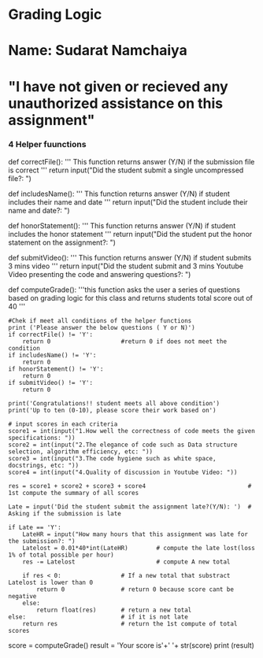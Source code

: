 # Grading Logic

# Name: Sudarat Namchaiya
# "I have not given or recieved any unauthorized assistance on this assignment"


### 4 Helper fuunctions ###
def correctFile():
    '''
    This function returns answer (Y/N) if the submission file is correct
    '''
    return input("Did the student submit a single uncompressed file?: ")

def includesName():
    '''
    This function returns answer (Y/N) if student includes  their name and date
    '''
    return input("Did the student include their name and date?: ") 

def honorStatement():
    '''
    This function returns answer (Y/N) if student includes  the honor statement
    '''
    return input("Did the student put the honor statement on the assignment?: ")

def submitVideo():
    '''
    This function returns answer (Y/N) if student submits 3 mins video
    '''
    return input("Did the student submit and 3 mins Youtube Video presenting the code and answering questions?: ")


def computeGrade():
    '''this function asks the user a series of questions based on grading logic for this class and 
    returns students total score out of 40 '''
    
    #Chek if meet all conditions of the helper functions
    print ('Please answer the below questions ( Y or N)')
    if correctFile() != 'Y':    
        return 0                    #return 0 if does not meet the condition
    if includesName() != 'Y':
        return 0
    if honorStatement() != 'Y':
        return 0
    if submitVideo() != 'Y':
        return 0

    print('Congratulations!! student meets all above condition')
    print('Up to ten (0-10), please score their work based on')         
    
    # input scores in each criteria
    score1 = int(input("1.How well the correctness of code meets the given specifications: "))  
    score2 = int(input("2.The elegance of code such as Data structure selection, algorithm efficiency, etc: "))
    score3 = int(input("3.The code hygiene such as white space, docstrings, etc: "))
    score4 = int(input("4.Quality of discussion in Youtube Video: "))

    res = score1 + score2 + score3 + score4                             # 1st compute the summary of all scores
    
    Late = input('Did the student submit the assignment late?(Y/N): ')  # Asking if the submission is late

    if Late == 'Y':
        LateHR = input("How many hours that this assignment was late for the submission?: ")
        Latelost = 0.01*40*int(LateHR)        # compute the late lost(loss 1% of total possible per hour)
        res -= Latelost                       # compute A new total 

        if res < 0:                 # If a new total that substract Latelost is lower than 0
            return 0                # return 0 because score cant be negative
        else: 
            return float(res)       # return a new total
    else:                           # if it is not late 
        return res                  # return the 1st compute of total scores


score = computeGrade()
result = 'Your score is'+' '+ str(score)
print (result)
